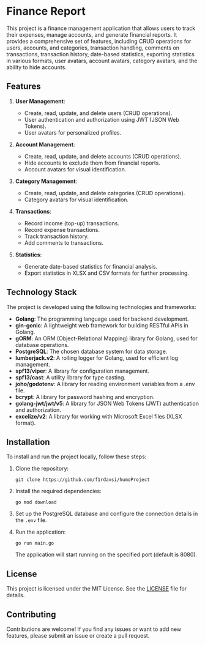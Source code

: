 # Finance Report

This project is a finance management application that allows users to track their expenses, manage accounts, and generate financial reports. It provides a comprehensive set of features, including CRUD operations for users, accounts, and categories, transaction handling, comments on transactions, transaction history, date-based statistics, exporting statistics in various formats, user avatars, account avatars, category avatars, and the ability to hide accounts.

## Features

1. **User Management**:
   - Create, read, update, and delete users (CRUD operations).
   - User authentication and authorization using JWT (JSON Web Tokens).
   - User avatars for personalized profiles.

2. **Account Management**:
   - Create, read, update, and delete accounts (CRUD operations).
   - Hide accounts to exclude them from financial reports.
   - Account avatars for visual identification.

3. **Category Management**:
   - Create, read, update, and delete categories (CRUD operations).
   - Category avatars for visual identification.

4. **Transactions**:
   - Record income (top-up) transactions.
   - Record expense transactions.
   - Track transaction history.
   - Add comments to transactions.

5. **Statistics**:
   - Generate date-based statistics for financial analysis.
   - Export statistics in XLSX and CSV formats for further processing.

## Technology Stack

The project is developed using the following technologies and frameworks:

- **Golang**: The programming language used for backend development.
- **gin-gonic**: A lightweight web framework for building RESTful APIs in Golang.
- **gORM**: An ORM (Object-Relational Mapping) library for Golang, used for database operations.
- **PostgreSQL**: The chosen database system for data storage.
- **lumberjack.v2**: A rolling logger for Golang, used for efficient log management.
- **spf13/viper**: A library for configuration management.
- **spf13/cast**: A utility library for type casting.
- **joho/godotenv**: A library for reading environment variables from a .env file.
- **bcrypt**: A library for password hashing and encryption.
- **golang-jwt/jwt/v5**: A library for JSON Web Tokens (JWT) authentication and authorization.
- **excelize/v2**: A library for working with Microsoft Excel files (XLSX format).

## Installation

To install and run the project locally, follow these steps:

1. Clone the repository:

   ```shell
   git clone https://github.com/f1rdavsi/humoProject
   ```

2. Install the required dependencies:

   ```shell
   go mod download
   ```

3. Set up the PostgreSQL database and configure the connection details in the `.env` file.

4. Run the application:

   ```shell
   go run main.go
   ```

   The application will start running on the specified port (default is 8080).

## License

This project is licensed under the MIT License. See the [LICENSE](https://github.com/icoder-new/reporter/blob/main/LICENSE) file for details.

## Contributing

Contributions are welcome! If you find any issues or want to add new features, please submit an issue or create a pull request.
